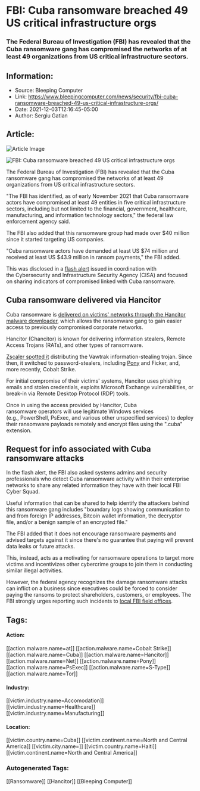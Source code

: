 # FBI: Cuba ransomware breached 49 US critical infrastructure orgs
### The Federal Bureau of Investigation (FBI) has revealed that the Cuba ransomware gang has compromised the networks of at least 49 organizations from US critical infrastructure sectors.

## Information:
+ Source: Bleeping Computer
+ Link: https://www.bleepingcomputer.com/news/security/fbi-cuba-ransomware-breached-49-us-critical-infrastructure-orgs/
+ Date: 2021-12-03T12:16:45-05:00
+ Author: Sergiu Gatlan


## Article:
![Article Image](https://www.bleepstatic.com/content/hl-images/2021/11/10/FBI.jpg)

![FBI: Cuba ransomware breached 49 US critical infrastructure orgs](https://www.bleepstatic.com/content/hl-images/2021/11/10/FBI.jpg)


The Federal Bureau of Investigation (FBI) has revealed that the Cuba ransomware gang has compromised the networks of at least 49 organizations from US critical infrastructure sectors.


"The FBI has identified, as of early November 2021 that Cuba ransomware actors have compromised at least 49 entities in five critical infrastructure sectors, including but not limited to the financial, government, healthcare, manufacturing, and information technology sectors," the federal law enforcement agency said.


The FBI also added that this ransomware group had made over $40 million since it started targeting US companies.


"Cuba ransomware actors have demanded at least US $74 million and received at least US $43.9 million in ransom payments," the FBI added.


This was disclosed in a [flash alert](https://www.ic3.gov/Media/News/2021/211203-2.pdf) issued in coordination with the Cybersecurity and Infrastructure Security Agency (CISA) and focused on sharing indicators of compromised linked with Cuba ransomware.


Cuba ransomware delivered via Hancitor
--------------------------------------


Cuba ransomware is [delivered on victims' networks through the Hancitor malware downloader](https://www.bleepingcomputer.com/news/security/cuba-ransomware-partners-with-hancitor-for-spam-fueled-attacks/), which allows the ransomware gang to gain easier access to previously compromised corporate networks.


Hancitor (Chancitor) is known for delivering information stealers, Remote Access Trojans (RATs), and other types of ransomware. 


[Zscaler spotted it](https://www.zscaler.com/blogs/security-research/chanitor-downloader-actively-installing-vawtrak) distributing the Vawtrak information-stealing trojan. Since then, it switched to password-stealers, including [Pony](https://www.fireeye.com/blog/threat-research/2016/09/hancitor_aka_chanit.html) and Ficker, and, more recently, Cobalt Strike.


For initial compromise of their victims' systems, Hancitor uses phishing emails and stolen credentials, exploits Microsoft Exchange vulnerabilities, or break-in via Remote Desktop Protocol (RDP) tools.


Once in using the access provided by Hancitor, Cuba ransomware operators will use legitimate Windows services (e.g., PowerShell, PsExec, and various other unspecified services) to deploy their ransomware payloads remotely and encrypt files using the ".cuba" extension.


Request for info associated with Cuba ransomware attacks
--------------------------------------------------------


In the flash alert, the FBI also asked systems admins and security professionals who detect Cuba ransomware activity within their enterprise networks to share any related information they have with their local FBI Cyber Squad.


Useful information that can be shared to help identify the attackers behind this ransomware gang includes "boundary logs showing communication to and from foreign IP addresses, Bitcoin wallet information, the decryptor file, and/or a benign sample of an encrypted file."


The FBI added that it does not encourage ransomware payments and advised targets against it since there's no guarantee that paying will prevent data leaks or future attacks. 


This, instead, acts as a motivating for ransomware operations to target more victims and incentivizes other cybercrime groups to join them in conducting similar illegal activities.


However, the federal agency recognizes the damage ransomware attacks can inflict on a business since executives could be forced to consider paying the ransoms to protect shareholders, customers, or employees. The FBI strongly urges reporting such incidents to [local FBI field offices](https://www.fbi.gov/contact-us/field-offices).





## Tags:

#### Action:
[[action.malware.name=at]] [[action.malware.name=Cobalt Strike]] [[action.malware.name=Cuba]] [[action.malware.name=Hancitor]] [[action.malware.name=Net]] [[action.malware.name=Pony]] [[action.malware.name=PsExec]] [[action.malware.name=S-Type]] [[action.malware.name=Tor]]

#### Industry:
[[victim.industry.name=Accomodation]] [[victim.industry.name=Healthcare]] [[victim.industry.name=Manufacturing]]

#### Location:
[[victim.country.name=Cuba]] [[victim.continent.name=North and Central America]] [[victim.city.name=]] [[victim.country.name=Haiti]] [[victim.continent.name=North and Central America]]

### Autogenerated Tags:
[[Ransomware]] [[Hancitor]] [[Bleeping Computer]]

